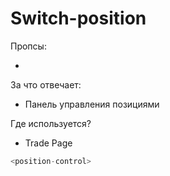 # Switch-position

Пропсы:

-

За что отвечает:

- Панель управления позициями

Где используется?

- Trade Page

```ts
<position-control>
```
